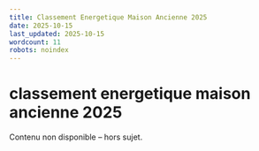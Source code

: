 ```yaml
---
title: Classement Energetique Maison Ancienne 2025
date: 2025-10-15
last_updated: 2025-10-15
wordcount: 11
robots: noindex
---
```


# classement energetique maison ancienne 2025

Contenu non disponible – hors sujet.